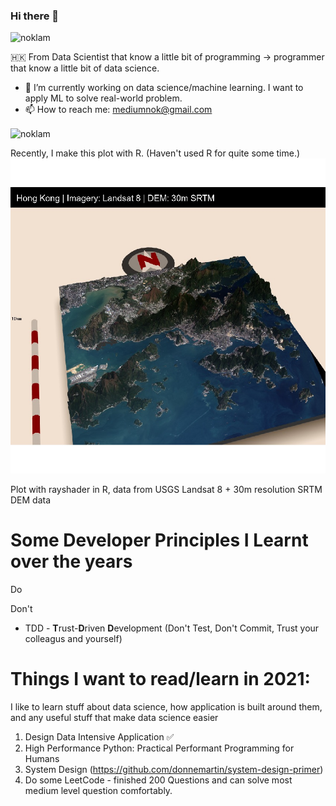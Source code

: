 ### Hi there 👋
<p align="left"> <img src="https://komarev.com/ghpvc/?username=noklam" alt="noklam" /> </p> 
🇭🇰
From Data Scientist that know a little bit of programming -> programmer that know a little bit of data science.

- 🔭 I’m currently working on data science/machine learning. I want to apply ML to solve real-world problem.  
- 📫 How to reach me: mediumnok@gmail.com  


<p align="left"><img align="center" src="https://github-readme-stats.vercel.app/api?username=noklam&show_icons=true" alt="noklam" /></p>


Recently, I make this plot with R. (Haven't used R for quite some time.)
![image](images/rayshader_hk.png)

Plot with rayshader in R, data from USGS Landsat 8 + 30m resolution SRTM DEM data

# Some Developer Principles I Learnt over the years
Do

Don't
* TDD - **T**rust-**D**riven **D**evelopment (Don't Test, Don't Commit, Trust your colleagus and yourself)

# Things I want to read/learn in 2021:
I like to learn stuff about data science, how application is built around them, and any useful stuff that make data science easier

1. Design Data Intensive Application ✅
2. High Performance Python: Practical Performant Programming for Humans
3. System Design (https://github.com/donnemartin/system-design-primer)
4. Do some LeetCode - finished 200 Questions and can solve most medium level question comfortably.

